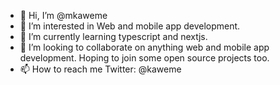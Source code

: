 - 👋 Hi, I’m @mkaweme
- 👀 I’m interested in Web and mobile app development.
- 🌱 I’m currently learning typescript and nextjs.
- 💞️ I’m looking to collaborate on anything web and mobile app development. Hoping to join some open source projects too.
- 📫 How to reach me Twitter: @kaweme

<!---
mkaweme/mkaweme is a ✨ special ✨ repository because its `README.md` (this file) appears on your GitHub profile.
You can click the Preview link to take a look at your changes.
--->
